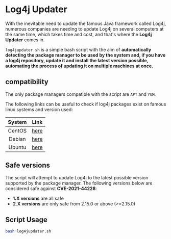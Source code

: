 # Log4j Updater

With the inevitable need to update the famous Java framework called Log4j, numerous companies are needing to update Log4j on several computers at the same time, which takes time and cost, and that's where the **Log4j Updater** comes in.

`log4jupdater.sh` is a simple bash script with the aim of **automatically detecting the package manager to be used by the system and, if you have a log4j repository, update it and install the latest version possible, automating the process of updating it on multiple machines at once.**

## compatibility

The only package managers compatible with the script are `APT` and `YUM`.

The following links can be useful to check if log4j packages exist on famous linux systems and version used:

| System | Link |
|:------:|------|
| CentOS | [here](https://pkgs.org/download/log4j) |
| Debian | [here](https://packages.debian.org/search?keywords=liblog4j1.2-java&searchon=names&suite=stable&section=all) |
| Ubuntu | [here](https://packages.ubuntu.com/search?suite=all&searchon=names&keywords=liblog4j2-java) |   

## Safe versions

The script will attempt to update Log4j to the latest possible version supported by the package manager. The following versions below are considered safe against **CVE-2021-44228**:

- **1.X versions** are all safe
- **2.X versions** are only safe from 2.15.0 or above (>=2.15.0)

## Script Usage

```sh
bash log4jupdater.sh
```
